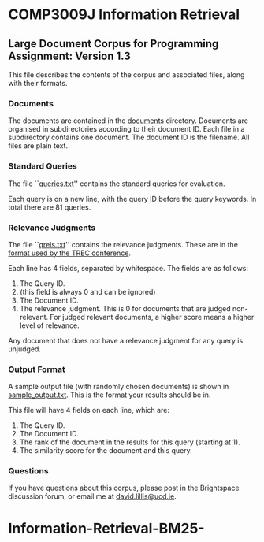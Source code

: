 # COMP3009J Information Retrieval

## Large Document Corpus for Programming Assignment: Version 1.3

This file describes the contents of the corpus and associated files, along with their formats.

### Documents
The documents are contained in the [documents](documents) directory. Documents are organised in subdirectories according to their document ID. Each file in a subdirectory contains one document. The document ID is the filename. All files are plain text.

### Standard Queries
The file ``[queries.txt](files/queries.txt)'' contains the standard queries for evaluation.

Each query is on a new line, with the query ID before the query keywords. In total there are 81 queries.

### Relevance Judgments
The file ``[qrels.txt](files/qrels.txt)'' contains the relevance judgments. These are in the [format used by the TREC conference](https://trec.nist.gov/data/qrels_eng/).

Each line has 4 fields, separated by whitespace. The fields are as follows:

1.	The Query ID.
2.	(this field is always 0 and can be ignored)
3.	The Document ID.
4.	The relevance judgment. This is 0 for documents that are judged non-relevant. For judged relevant documents, a higher score means a higher level of relevance.

Any document that does not have a relevance judgment for any query is unjudged.

### Output Format
A sample output file (with randomly chosen documents) is shown in [sample_output.txt](files/sample_output.txt). This is the format your results should be in.

This file will have 4 fields on each line, which are:

1. The Query ID.
2. The Document ID.
3. The rank of the document in the results for this query (starting at 1).
4. The similarity score for the document and this query.

### Questions
If you have questions about this corpus, please post in the Brightspace discussion forum, or email me at [david.lillis@ucd.ie](mailto:david.lilli@ucd.ie).
# Information-Retrieval-BM25-
